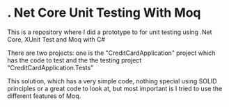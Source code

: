 # . Net Core Unit Testing With Moq
This is a repository where I did a prototype to for unit testing using .Net Core, XUnit Test and Moq with C#

There are two projects: one is the "CreditCardApplication" project which has the code to test and the the testing project "CreditCardApplication.Tests"

This solution, which has a very simple code, nothing special using SOLID principles or a great code to look at, but most important is I tried to use the different features of Moq.
